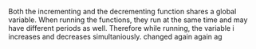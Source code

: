 Both the incrementing and the decrementing function shares a global variable. When running the functions, they run at the same time and may have different periods as well. Therefore while running, the variable i increases and decreases simultaniously. changed again again ag